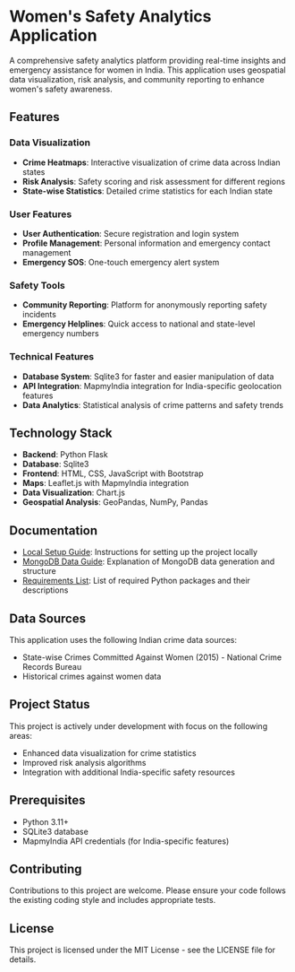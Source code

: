 # Women's Safety Analytics Application

A comprehensive safety analytics platform providing real-time insights and emergency assistance for women in India. This application uses geospatial data visualization, risk analysis, and community reporting to enhance women's safety awareness.

## Features

### Data Visualization
- **Crime Heatmaps**: Interactive visualization of crime data across Indian states
- **Risk Analysis**: Safety scoring and risk assessment for different regions
- **State-wise Statistics**: Detailed crime statistics for each Indian state

### User Features
- **User Authentication**: Secure registration and login system
- **Profile Management**: Personal information and emergency contact management
- **Emergency SOS**: One-touch emergency alert system

### Safety Tools
- **Community Reporting**: Platform for anonymously reporting safety incidents
- **Emergency Helplines**: Quick access to national and state-level emergency numbers

### Technical Features
- **Database System**: Sqlite3 for faster and easier manipulation of data
- **API Integration**: MapmyIndia integration for India-specific geolocation features
- **Data Analytics**: Statistical analysis of crime patterns and safety trends

## Technology Stack

- **Backend**: Python Flask
- **Database**: Sqlite3
- **Frontend**: HTML, CSS, JavaScript with Bootstrap
- **Maps**: Leaflet.js with MapmyIndia integration
- **Data Visualization**: Chart.js
- **Geospatial Analysis**: GeoPandas, NumPy, Pandas

## Documentation

- [Local Setup Guide](docs/local_setup_guide.md): Instructions for setting up the project locally
- [MongoDB Data Guide](docs/mongodb_data_guide.md): Explanation of MongoDB data generation and structure
- [Requirements List](docs/requirements_list.md): List of required Python packages and their descriptions

## Data Sources

This application uses the following Indian crime data sources:
- State-wise Crimes Committed Against Women (2015) - National Crime Records Bureau
- Historical crimes against women data

## Project Status

This project is actively under development with focus on the following areas:
- Enhanced data visualization for crime statistics
- Improved risk analysis algorithms
- Integration with additional India-specific safety resources

## Prerequisites

- Python 3.11+
- SQLite3 database
- MapmyIndia API credentials (for India-specific features)

## Contributing

Contributions to this project are welcome. Please ensure your code follows the existing coding style and includes appropriate tests.

## License

This project is licensed under the MIT License - see the LICENSE file for details.
